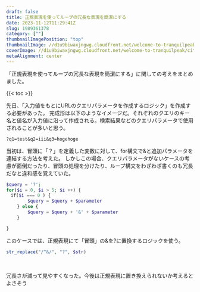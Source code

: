 ```yaml
---
draft: false
title: 正規表現を使ってループの冗長な表現を簡潔にする
date: 2023-11-12T11:29:41Z
slug: 1989361378
category: [""]
thumbnailImagePosition: "top"
thumbnailImage: //d1u9biwaxjngwg.cloudfront.net/welcome-to-tranquilpeak/city-750.jpg
coverImage: //d1u9biwaxjngwg.cloudfront.net/welcome-to-tranquilpeak/city.jpg
metaAlignment: center
---
```

「正規表現を使ってループの冗長な表現を簡潔にする」に関しての考えをまとめました。
<!--more-->

{{< toc >}}

先日、「入力値をもとにURLのクエリパラメータを作成するロジック」を作成する必要があった。
完成形は以下のようなイメージだ。それぞれのクエリのキー名と値名が入力値に沿って作成される。検索結果などのクエリパラメータで使用されることが多いと思う。

```
?q1=test&q2=iii&q3=hogehoge
```

当初は、冒頭に「？」を定義した変数に対して、for構文で&と追加パラメータを連結する方法を考えた。
しかしこの場合、クエリパラメータがないケースの考慮が面倒だったり、冒頭の処理を分けたり、ループ構文をわざわざ書くのも冗長だなと違和感を覚えていた。

```php
$query = '?';
for($i = 0, $i > 5; $i ++) {
　if($i === 0 ) {
        $query = $query + $parameter
    } else {
        $query = $query + '&' + $parameter 
    }

}
```

このケースでは、正規表現にて「冒頭」の&を?に置換するロジックを使う。

```php
str_replace("/^&/", "?", $str)
```

‌

冗長さが減って見やすくなった。今後は正規表現に置き換えられないか考えるとよさそう
